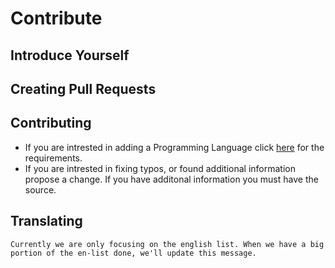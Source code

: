# Contribute

## Introduce Yourself

## Creating Pull Requests

## Contributing
- If you are intrested in adding a Programming Language click [here](https://github.com/Maniacxxx/programming-language-list/blob/main/Language-Criteria.md) for the requirements.
- If you are intrested in fixing typos, or found additional information propose a change. If you have additonal information you must have the source.

## Translating
`Currently we are only focusing on the english list. When we have a big portion of the en-list done, we'll update this message.`
